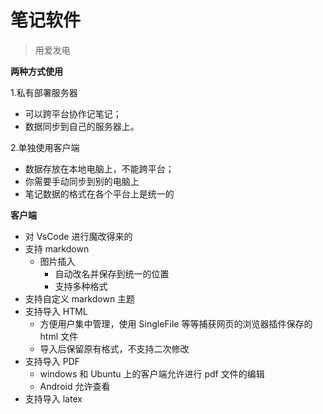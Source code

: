 # 笔记软件

> 用爱发电

**两种方式使用**

1.私有部署服务器

- 可以跨平台协作记笔记；
- 数据同步到自己的服务器上。

2.单独使用客户端

- 数据存放在本地电脑上，不能跨平台；
- 你需要手动同步到别的电脑上
- 笔记数据的格式在各个平台上是统一的



**客户端**
- 对 VsCode 进行魔改得来的
- 支持 markdown
  - 图片插入
    - 自动改名并保存到统一的位置
    - 支持多种格式
- 支持自定义 markdown 主题
- 支持导入 HTML
  - 方便用户集中管理，使用 SingleFile 等等捕获网页的浏览器插件保存的 html 文件
  - 导入后保留原有格式，不支持二次修改
- 支持导入 PDF
  - windows 和 Ubuntu 上的客户端允许进行 pdf 文件的编辑
  - Android 允许查看
- 支持导入 latex
